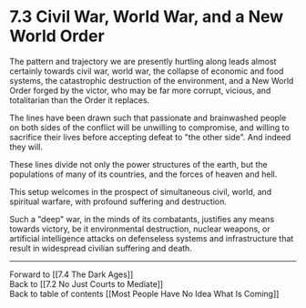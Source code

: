 # 7.3 Civil War, World War, and a New World Order

The pattern and trajectory we are presently hurtling along leads almost certainly towards civil war, world war, the collapse of economic and food systems, the catastrophic destruction of the environment, and a New World Order forged by the victor, who may be far more corrupt, vicious, and totalitarian than the Order it replaces. 

The lines have been drawn such that passionate and brainwashed people on both sides of the conflict will be unwilling to compromise, and willing to sacrifice their lives before accepting defeat to "the other side". And indeed they will. 

These lines divide not only the power structures of the earth, but the populations of many of its countries, and the forces of heaven and hell. 

This setup welcomes in the prospect of simultaneous civil, world, and spiritual warfare, with profound suffering and destruction. 

Such a "deep" war, in the minds of its combatants, justifies any means towards victory, be it environmental destruction, nuclear weapons, or artificial intelligence attacks on defenseless systems and infrastructure that result in widespread civilian suffering and death. 

___

Forward to [[7.4 The Dark Ages]]  
Back to [[7.2 No Just Courts to Mediate]]   
Back to table of contents [[Most People Have No Idea What Is Coming]]   



